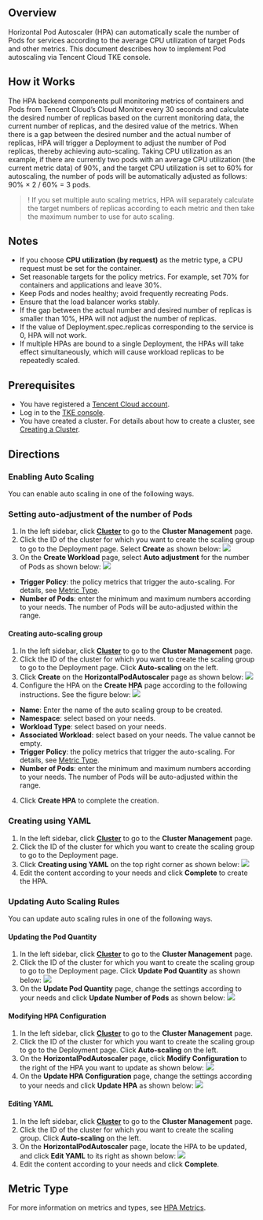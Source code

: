 ## Overview
Horizontal Pod Autoscaler (HPA) can automatically scale the number of Pods for services according to the average CPU utilization of target Pods and other metrics. This document describes how to implement Pod autoscaling via Tencent Cloud TKE console.

## How it Works
The HPA backend components pull monitoring metrics of containers and Pods from Tencent Cloud’s Cloud Monitor every 30 seconds and calculate the desired number of replicas based on the current monitoring data, the current number of replicas, and the desired value of the metrics. When there is a gap between the desired number and the actual number of replicas, HPA will trigger a Deployment to adjust the number of Pod replicas, thereby achieving auto-scaling.
Taking CPU utilization as an example, if there are currently two pods with an average CPU utilization (the current metric data) of 90%, and the target CPU utilization is set to 60% for autoscaling, the number of pods will be automatically adjusted as follows: 90% × 2 / 60% = 3 pods.
>! If you set multiple auto scaling metrics, HPA will separately calculate the target numbers of replicas according to each metric and then take the maximum number to use for auto scaling.

## Notes
- If you choose **CPU utilization (by request)** as the metric type, a CPU request must be set for the container.
- Set reasonable targets for the policy metrics. For example, set 70% for containers and applications and leave 30%.
- Keep Pods and nodes healthy; avoid frequently recreating Pods.
- Ensure that the load balancer works stably.
- If the gap between the actual number and desired number of replicas is smaller than 10%, HPA will not adjust the number of replicas.
- If the value of Deployment.spec.replicas corresponding to the service is 0, HPA will not work.
- If multiple HPAs are bound to a single Deployment, the HPAs will take effect simultaneously, which will cause workload replicas to be repeatedly scaled.

## Prerequisites
- You have registered a [Tencent Cloud account](https://intl.cloud.tencent.com/register).
- Log in to the [TKE console](https://console.cloud.tencent.com/tke2).
- You have created a cluster. For details about how to create a cluster, see [Creating a Cluster](https://intl.cloud.tencent.com/document/product/457/30637).



## Directions

### Enabling Auto Scaling
You can enable auto scaling in one of the following ways.

### Setting auto-adjustment of the number of Pods
1. In the left sidebar, click **[Cluster](https://console.cloud.tencent.com/tke2/cluster)** to go to the **Cluster Management** page.
2. Click the ID of the cluster for which you want to create the scaling group to go to the Deployment page. Select **Create** as shown below:
![](https://main.qcloudimg.com/raw/35583330917b8749972f290f5847e0f8.png)
3. On the **Create Workload** page, select **Auto adjustment** for the number of Pods as shown below:
![](https://main.qcloudimg.com/raw/4d9f2de48a93f82b344cb1780242de26.png)
 - **Trigger Policy**: the policy metrics that trigger the auto-scaling. For details, see [Metric Type](#MetricType).
 - **Number of Pods**: enter the minimum and maximum numbers according to your needs. The number of Pods will be auto-adjusted within the range.

#### Creating auto-scaling group
1. In the left sidebar, click **[Cluster](https://console.cloud.tencent.com/tke2/cluster)** to go to the **Cluster Management** page.
2. Click the ID of the cluster for which you want to create the scaling group to go to the Deployment page. Click **Auto-scaling** on the left.
3. Click **Create** on the **HorizontalPodAutoscaler** page as shown below:
![](https://main.qcloudimg.com/raw/25f05ca2148e7b7a82d8370af10058c6.png)
4. Configure the HPA on the **Create HPA** page according to the following instructions. See the figure below:
![](https://main.qcloudimg.com/raw/0e76e8abed2ba63d244415a5b6861f2d.png)
 - **Name**: Enter the name of the auto scaling group to be created.
 - **Namespace**: select based on your needs.
 - **Workload Type**: select based on your needs.
 - **Associated Workload**: select based on your needs. The value cannot be empty.
 - **Trigger Policy**: the policy metrics that trigger the auto-scaling. For details, see [Metric Type](#MetricType).
 - **Number of Pods**: enter the minimum and maximum numbers according to your needs. The number of Pods will be auto-adjusted within the range.
4. Click **Create HPA** to complete the creation.

### Creating using YAML
1. In the left sidebar, click **[Cluster](https://console.cloud.tencent.com/tke2/cluster)** to go to the **Cluster Management** page.
2. Click the ID of the cluster for which you want to create the scaling group to go to the Deployment page.
3. Click **Creating using YAML** on the top right corner as shown below:
![](https://main.qcloudimg.com/raw/1d558af5c6057f8ac8c1682a2b1480f4.png)
4. Edit the content according to your needs and click **Complete** to create the HPA.


### Updating Auto Scaling Rules
You can update auto scaling rules in one of the following ways.

#### Updating the Pod Quantity
1. In the left sidebar, click **[Cluster](https://console.cloud.tencent.com/tke2/cluster)** to go to the **Cluster Management** page.
2. Click the ID of the cluster for which you want to create the scaling group to go to the Deployment page. Click **Update Pod Quantity** as shown below:
![](https://main.qcloudimg.com/raw/107751e7e5520fa8f11eeafdb883d080.png)
3. On the **Update Pod Quantity** page, change the settings according to your needs and click **Update Number of Pods** as shown below:
![](https://main.qcloudimg.com/raw/af155961769ad37885ea36b087756f2d.png)

#### Modifying HPA Configuration
1. In the left sidebar, click **[Cluster](https://console.cloud.tencent.com/tke2/cluster)** to go to the **Cluster Management** page.
2. Click the ID of the cluster for which you want to create the scaling group to go to the Deployment page. Click **Auto-scaling** on the left.
3. On the **HorizontalPodAutoscaler** page, click **Modify Configuration** to the right of the HPA you want to update as shown below:
![](https://main.qcloudimg.com/raw/5bc7933b13b005e4c695f89ac0dab0e7.png)
3. On the **Update HPA Configuration** page, change the settings according to your needs and click **Update HPA** as shown below:
![](https://main.qcloudimg.com/raw/e55638c55b122b9857ea45ae40dcf369.png)

#### Editing YAML
1. In the left sidebar, click **[Cluster](https://console.cloud.tencent.com/tke2/cluster)** to go to the **Cluster Management** page.
2. Click the ID of the cluster for which you want to create the scaling group. Click **Auto-scaling** on the left.
3. On the **HorizontalPodAutoscaler** page, locate the HPA to be updated, and click **Edit YAML** to its right as shown below:
![](https://main.qcloudimg.com/raw/707f99e989bb733663f1a21685b74ce8.png)
3. Edit the content according to your needs and click **Complete**.


[](id:IndicatorType)
## Metric Type
For more information on metrics and types, see [HPA Metrics](https://intl.cloud.tencent.com/document/product/457/34025).

